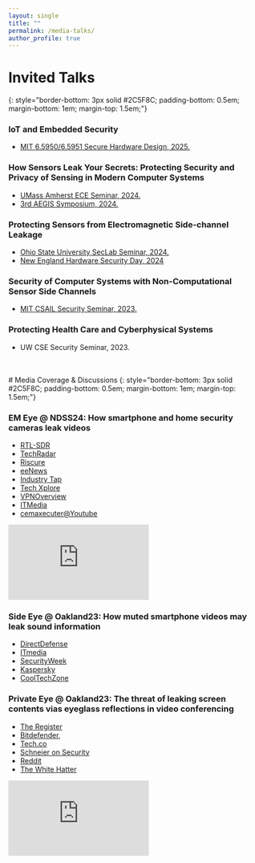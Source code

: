 ```yaml
---
layout: single
title: ""
permalink: /media-talks/
author_profile: true
---
```


# Invited Talks
{: style="border-bottom: 3px solid #2C5F8C; padding-bottom: 0.5em; margin-bottom: 1em; margin-top: 1.5em;"}

### IoT and Embedded Security 
* [MIT 6.5950/6.5951 Secure Hardware Design, 2025.](https://shd.mit.edu/2025/calendar.html)

### How Sensors Leak Your Secrets: Protecting Security and Privacy of Sensing in Modern Computer Systems
* [UMass Amherst ECE Seminar, 2024.](https://www.umass.edu/engineering/events/how-sensors-leak-your-secrets)
* [3rd AEGIS Symposium, 2024.](https://aegis-readers.github.io/)

### Protecting Sensors from Electromagnetic Side-channel Leakage
* [Ohio State University SecLab Seminar, 2024.](https://cse.osu.edu/computer-security-laboratory)
* [New England Hardware Security Day, 2024](https://nehws.org/program/)

### Security of Computer Systems with Non-Computational Sensor Side Channels
* [MIT CSAIL Security Seminar, 2023.](https://www.csail.mit.edu/event/security-computer-systems-non-computational-sensor-side-channels)

### Protecting Health Care and Cyberphysical Systems 
* UW CSE Security Seminar, 2023. 

<br>
<br>
# Media Coverage & Discussions
{: style="border-bottom: 3px solid #2C5F8C; padding-bottom: 0.5em; margin-bottom: 1em; margin-top: 1.5em;"}

### EM Eye @ NDSS24: How smartphone and home security cameras leak videos

* [RTL-SDR](https://www.rtl-sdr.com/em-eye-eavesdropping-on-security-camera-via-unintentional-rf-emissions/)
* [TechRadar](https://www.techradar.com/pro/anywhere-theres-a-camera-now-theres-a-risk-billions-of-users-at-risk-of-peeping-toms-scientists-devise-incredibly-simple-eavesdropping-system-costing-only-a-few-hundred-dollars)
* [Riscure](https://www.riscure.com/security-highlight-unveiling-em-eye-a-new-vulnerability-in-embedded-cameras/)
* [eeNews](https://www.eenewseurope.com/en/em-eye-emside-channel-eavesdropping-on-embedded-cameras/)
* [Industry Tap](https://www.industrytap.com/em-eye-unveiled-turning-security-cameras-into-spies/71539)
* [Tech Xplore](https://techxplore.com/news/2024-02-camera-hackers-spy-cameras-walls.html)
* [VPNOverview](https://vpnoverview.com/news/this-vulnerability-allows-hackers-to-spy-on-your-devices-cameras-in-real-time-even-through-walls/)
* [ITMedia](https://www.itmedia.co.jp/news/articles/2402/22/news065.html)
* [cemaxecuter@Youtube](https://www.youtube.com/watch?v=4jsxG3-UHBA)

<iframe width="280" height="150" src="https://www.youtube.com/embed/4jsxG3-UHBA?si=kocf2SHfW3qiTCVe" title="YouTube video player" frameborder="0" allow="accelerometer; autoplay; clipboard-write; encrypted-media; gyroscope; picture-in-picture; web-share" referrerpolicy="strict-origin-when-cross-origin" allowfullscreen></iframe>

<br>

### Side Eye @ Oakland23: How muted smartphone videos may leak sound information

* [DirectDefense](https://www.directdefense.com/is-this-thing-on-privacy-and-your-smartphone-microphone/)
* [ITmedia](https://www.itmedia.co.jp/news/articles/2305/22/news058.html)
* [SecurityWeek](https://www.securityweek.com/researchers-extract-sounds-from-still-images-on-smartphone-cameras/)
* [Kaspersky](https://usa.kaspersky.com/blog/side-eye-attack/29182/)
* [CoolTechZone](https://cooltechzone.com/news/audio-extraction-photo-video-smartphone)

### Private Eye @ Oakland23: The threat of leaking screen contents vias eyeglass reflections in video conferencing

* [The Register](https://www.theregister.com/2022/09/17/glasses_reflections_zoom/)
* [Bitdefender](https://www.bitdefender.com/blog/hotforsecurity/reflections-in-your-glasses-can-leak-information-while-youre-on-a-zoom-call/), 
* [Tech.co](https://tech.co/news/eyeglass-reflection-private-data-zoom)
* [Schneier on Security](https://www.schneier.com/blog/archives/2022/09/leaking-screen-information-on-zoom-calls-through-reflections-in-eyeglasses.html)
* [Reddit](https://www.reddit.com/r/blueteamsec/comments/xgggwc/220503971_private_eye_on_the_limits_of_textual/)
* [The White Hatter](https://thewhitehatter.ca/news-show/your-glasses-reflection-shows-whats-on-your-screen/)

<iframe width="280" height="150" src="https://www.youtube.com/embed/9NwziIhFfZo?si=Tt3omNOxeTDn0d3V" title="YouTube video player" frameborder="0" allow="accelerometer; autoplay; clipboard-write; encrypted-media; gyroscope; picture-in-picture; web-share" referrerpolicy="strict-origin-when-cross-origin" allowfullscreen></iframe> 